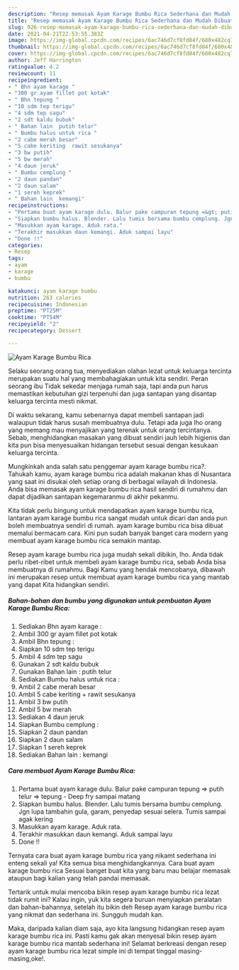 ```yaml
---
description: "Resep memasak Ayam Karage Bumbu Rica Sederhana dan Mudah Dibuat"
title: "Resep memasak Ayam Karage Bumbu Rica Sederhana dan Mudah Dibuat"
slug: 926-resep-memasak-ayam-karage-bumbu-rica-sederhana-dan-mudah-dibuat
date: 2021-04-21T22:53:55.383Z
image: https://img-global.cpcdn.com/recipes/6ac746d7cf8fd84f/680x482cq70/ayam-karage-bumbu-rica-foto-resep-utama.jpg
thumbnail: https://img-global.cpcdn.com/recipes/6ac746d7cf8fd84f/680x482cq70/ayam-karage-bumbu-rica-foto-resep-utama.jpg
cover: https://img-global.cpcdn.com/recipes/6ac746d7cf8fd84f/680x482cq70/ayam-karage-bumbu-rica-foto-resep-utama.jpg
author: Jeff Harrington
ratingvalue: 4.2
reviewcount: 11
recipeingredient:
- " Bhn ayam karage "
- "300 gr ayam fillet pot kotak"
- " Bhn tepung "
- "10 sdm tep terigu"
- "4 sdm tep sagu"
- "2 sdt kaldu bubuk"
- " Bahan lain  putih telur"
- " Bumbu halus untuk rica "
- "2 cabe merah besar"
- "5 cabe keriting  rawit sesukanya"
- "3 bw putih"
- "5 bw merah"
- "4 daun jeruk"
- " Bumbu cemplung "
- "2 daun pandan"
- "2 daun salam"
- "1 sereh keprek"
- " Bahan lain  kemangi"
recipeinstructions:
- "Pertama buat ayam karage dulu. Balur pake campuran tepung =&gt; putih telur =&gt; tepung Deep fry sampai matang"
- "Siapkan bumbu halus. Blender. Lalu tumis bersama bumbu cemplung. Jgn lupa tambahin gula, garam, penyedap sesuai selera. Tumis sampai agak kering"
- "Masukkan ayam karage. Aduk rata."
- "Terakhir masukkan daun kemangi. Aduk sampai layu"
- "Done !!"
categories:
- Resep
tags:
- ayam
- karage
- bumbu

katakunci: ayam karage bumbu 
nutrition: 263 calories
recipecuisine: Indonesian
preptime: "PT25M"
cooktime: "PT54M"
recipeyield: "2"
recipecategory: Dessert

---
```



![Ayam Karage Bumbu Rica](https://img-global.cpcdn.com/recipes/6ac746d7cf8fd84f/680x482cq70/ayam-karage-bumbu-rica-foto-resep-utama.jpg)

Selaku seorang orang tua, menyediakan olahan lezat untuk keluarga tercinta merupakan suatu hal yang membahagiakan untuk kita sendiri. Peran seorang ibu Tidak sekedar menjaga rumah saja, tapi anda pun harus memastikan kebutuhan gizi terpenuhi dan juga santapan yang disantap keluarga tercinta mesti nikmat.

Di waktu  sekarang, kamu sebenarnya dapat membeli santapan jadi walaupun tidak harus susah membuatnya dulu. Tetapi ada juga lho orang yang memang mau menyajikan yang terenak untuk orang tercintanya. Sebab, menghidangkan masakan yang dibuat sendiri jauh lebih higienis dan kita pun bisa menyesuaikan hidangan tersebut sesuai dengan kesukaan keluarga tercinta. 



Mungkinkah anda salah satu penggemar ayam karage bumbu rica?. Tahukah kamu, ayam karage bumbu rica adalah makanan khas di Nusantara yang saat ini disukai oleh setiap orang di berbagai wilayah di Indonesia. Anda bisa memasak ayam karage bumbu rica hasil sendiri di rumahmu dan dapat dijadikan santapan kegemaranmu di akhir pekanmu.

Kita tidak perlu bingung untuk mendapatkan ayam karage bumbu rica, lantaran ayam karage bumbu rica sangat mudah untuk dicari dan anda pun boleh membuatnya sendiri di rumah. ayam karage bumbu rica bisa dibuat memalui bermacam cara. Kini pun sudah banyak banget cara modern yang membuat ayam karage bumbu rica semakin mantap.

Resep ayam karage bumbu rica juga mudah sekali dibikin, lho. Anda tidak perlu ribet-ribet untuk membeli ayam karage bumbu rica, sebab Anda bisa membuatnya di rumahmu. Bagi Kamu yang hendak mencobanya, dibawah ini merupakan resep untuk membuat ayam karage bumbu rica yang mantab yang dapat Kita hidangkan sendiri.

<!--inarticleads1-->

##### Bahan-bahan dan bumbu yang digunakan untuk pembuatan Ayam Karage Bumbu Rica:

1. Sediakan  Bhn ayam karage :
1. Ambil 300 gr ayam fillet pot kotak
1. Ambil  Bhn tepung :
1. Siapkan 10 sdm tep terigu
1. Ambil 4 sdm tep sagu
1. Gunakan 2 sdt kaldu bubuk
1. Gunakan  Bahan lain : putih telur
1. Sediakan  Bumbu halus untuk rica :
1. Ambil 2 cabe merah besar
1. Ambil 5 cabe keriting + rawit sesukanya
1. Ambil 3 bw putih
1. Ambil 5 bw merah
1. Sediakan 4 daun jeruk
1. Siapkan  Bumbu cemplung :
1. Siapkan 2 daun pandan
1. Siapkan 2 daun salam
1. Siapkan 1 sereh keprek
1. Sediakan  Bahan lain : kemangi




<!--inarticleads2-->

##### Cara membuat Ayam Karage Bumbu Rica:

1. Pertama buat ayam karage dulu. Balur pake campuran tepung =&gt; putih telur =&gt; tepung - Deep fry sampai matang
1. Siapkan bumbu halus. Blender. Lalu tumis bersama bumbu cemplung. Jgn lupa tambahin gula, garam, penyedap sesuai selera. Tumis sampai agak kering
1. Masukkan ayam karage. Aduk rata.
1. Terakhir masukkan daun kemangi. Aduk sampai layu
1. Done !!




Ternyata cara buat ayam karage bumbu rica yang nikamt sederhana ini enteng sekali ya! Kita semua bisa menghidangkannya. Cara buat ayam karage bumbu rica Sesuai banget buat kita yang baru mau belajar memasak ataupun bagi kalian yang telah pandai memasak.

Tertarik untuk mulai mencoba bikin resep ayam karage bumbu rica lezat tidak rumit ini? Kalau ingin, yuk kita segera buruan menyiapkan peralatan dan bahan-bahannya, setelah itu bikin deh Resep ayam karage bumbu rica yang nikmat dan sederhana ini. Sungguh mudah kan. 

Maka, daripada kalian diam saja, ayo kita langsung hidangkan resep ayam karage bumbu rica ini. Pasti kamu gak akan menyesal bikin resep ayam karage bumbu rica mantab sederhana ini! Selamat berkreasi dengan resep ayam karage bumbu rica lezat simple ini di tempat tinggal masing-masing,oke!.

